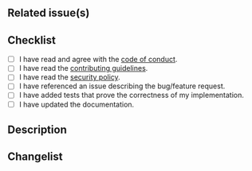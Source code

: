 <!--
Please note: This project expects semantic PRs. That means each PR name must comply to the pattern "tag: description",
with "tag" being one from the following list and "description" being the name/description of your PR:

* feat - The PR implements a new feature
* fix - The PR fixes for a bug
* docs - The PR updates the documentation
* style - The PR updates the UI style
* refactor - The PR is about code refactoring
* perf - The PR implements new performance tests
* test - The PR implements new tests
* build - The PR is related to the build system of the project
* ci - The PR updates the CI
* chore - The PR is about housekeeping, like dependency updates, and alike
* revert - The PR reverts one of the previous PRs
* wip - The PR is not yet ready for review; it is Work in Progress.

E.g.: "feat: Some cool feature".

If this PR introduces a breaking change, please put a "!" after the "tag" and before the colon.

E.g.: "feat!: Some cool feature"

When you create PRs which are not yet complete in sense of the implementation/changes, please use the "wip" tag
to inform the maintainers, you're not ready with your work, and you're not expecting a review.

As of today only PRs tagged with "feat" and "fix", as well as all breaking change PRs (those with a "!" after the tag)
are included into the change list of a release. This may change in the future. All contributors are referenced in the release, despite whether the actual PR is listed ot not.

If your PR addresses multiple changes, you can represent these by adding additional semantic commit messages at the
end of the Description section (See below)
-->

## Related issue(s)

<!--
If this pull request

1. is a fix for a known bug, link the issue where the bug was reported in the format of `#1234`;
2. is a fix for a previously unknown bug, please create a new issue first, which describes the bug;
3. implements a new feature, link the issue describing the idea in the format of `#1234`;
4. improves documentation, updates dependencies, implements new tests, etc, no issue reference is required. Please delete this section in such case.

You can discuss changes with maintainers in the Github Discussions in this repository.
-->

## Checklist

<!--
Remove the boxes, which are not applicable and put an `x` in the boxes that apply.
You can also fill these out after creating the PR.
-->

- [ ] I have read and agree with the [code of conduct](../CODE_OF_CONDUCT.md).
- [ ] I have read the [contributing guidelines](../CONTRIBUTING.md).
- [ ] I have read the [security policy](../SECURITY.md).
- [ ] I have referenced an issue describing the bug/feature request.
- [ ] I have added tests that prove the correctness of my implementation.
- [ ] I have updated the documentation.

## Description
<!--
Describe your changes here to communicate 

1. why your PR should be accepted, why you chose the solution you did and what alternatives you considered, etc...
2. which changes/updates it introduces. If your change includes breaking changes please add a code block documenting the breaking change
-->

## Changelist
<!--
If your PR addresses multiple changes, you can represent these by adding additional semantic commit messages at the
end of this section. Otherwise, if the name of this PR is enough, delete this section.

E.g.
Other changes done by this PR:

feat: Other cool feature

fix: Fixes this and that issue

refactor: This and that refactored
-->
